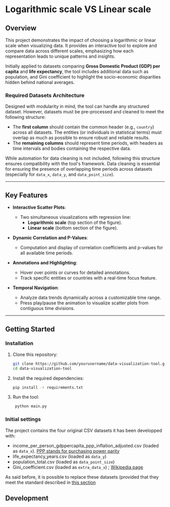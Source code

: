 # **Logarithmic scale VS Linear scale**

## **Overview**
This project demonstrates the impact of choosing a logarithmic or linear scale when visualizing data.
It provides an interactive tool to explore and compare data across different scales, emphasizing how each representation leads to unique patterns and insights.

Initially applied to datasets comparing **Gross Domestic Product (GDP) per capita** and **life expectancy**, the tool includes additional data such as population, and Gini coefficient to highlight the socio-economic disparities hidden behind national averages.

### **Required Datasets Architecture**
Designed with modularity in mind, the tool can handle any structured dataset. However, datasets must be pre-processed and cleaned to meet the following structure:
- The **first column** should contain the common header (e.g., `country`) across all datasets. The entities (or individuals in statistical terms) must overlap as much as possible to ensure robust and reliable results.
- The **remaining columns** should represent time periods, with headers as time intervals and bodies containing the respective data.

While automation for data cleaning is not included, following this structure ensures compatibility with the tool's framework. Data cleaning is essential for ensuring the presence of overlapping time periods across datasets (especially for `data_x`, `data_y`, and `data_point_size`).

---

## **Key Features**
- **Interactive Scatter Plots**:
  - Two simultaneous visualizations with regression line:
    - **Logarithmic scale** (top section of the figure).
    - **Linear scale** (bottom section of the figure).
  
- **Dynamic Correlation and P-Values**:
  - Computation and display of correlation coefficients and p-values for all available time periods.

- **Annotations and Highlighting**:
  - Hover over points or curves for detailed annotations.
  - Track specific entities or countries with a real-time focus feature.

- **Temporal Navigation**:
  - Analyze data trends dynamically across a customizable time range.
  - Press play/pause the animation to visualize scatter plots from contiguous time divisions.

---

## **Getting Started**

### **Installation**
1. Clone this repository:
   ```bash
   git clone https://github.com/yourusername/data-visualization-tool.git
   cd data-visualization-tool
   ```

2. Install the required dependencies:
   ```bash
   pip install -r requirements.txt
   ```

3. Run the tool:
   ```bash
    python main.py
   ```

### **Initial settings**
The project contains the four original CSV datasets it has been developped with:
- income_per_person_gdppercapita_ppp_inflation_adjusted.csv (loaded as `data_x`). [PPP stands for purchasing power parity](https://en.wikipedia.org/wiki/Purchasing_power_parity)
- life_expectancy_years.csv (loaded as `data_y`)
- population_total.csv (loaded as `data_point_size`)
- Gini_coefficient.csv (loaded as `extra_data_x`) ; [Wikipedia page](https://en.wikipedia.org/wiki/Gini_coefficient)

As said before, it is possible to replace these datasets (provided that they meet the standard described in [this section](#required-datasets-architecture)
	
## Development
